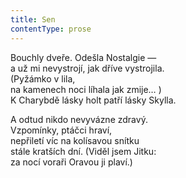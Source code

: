 ```yaml
---
title: Sen
contentType: prose
---
```


Bouchly dveře. Odešla Nostalgie —  
a už mi nevystrojí, jak dříve vystrojila.  
(Pyžámko v lila,  
na kamenech noci líhala jak zmije… )  
K Charybdě lásky holt patří lásky Skylla.

A odtud nikdo nevyvázne zdravý.  
Vzpomínky, ptáčci hraví,  
nepřiletí víc na kolísavou snítku  
stále kratších dní. (Viděl jsem Jitku:  
za nocí voraři Oravou ji plaví.)
